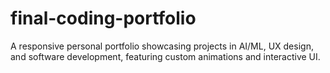 # final-coding-portfolio
A responsive personal portfolio showcasing projects in AI/ML, UX design, and software development, featuring custom animations and interactive UI.
